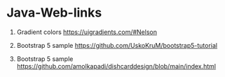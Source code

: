 # Java-Web-links

1. Gradient colors
https://uigradients.com/#Nelson

2. Bootstrap 5 sample
https://github.com/UskoKruM/bootstrap5-tutorial

3. Bootstrap 5 sample
https://github.com/amolkapadi/dishcarddesign/blob/main/index.html
